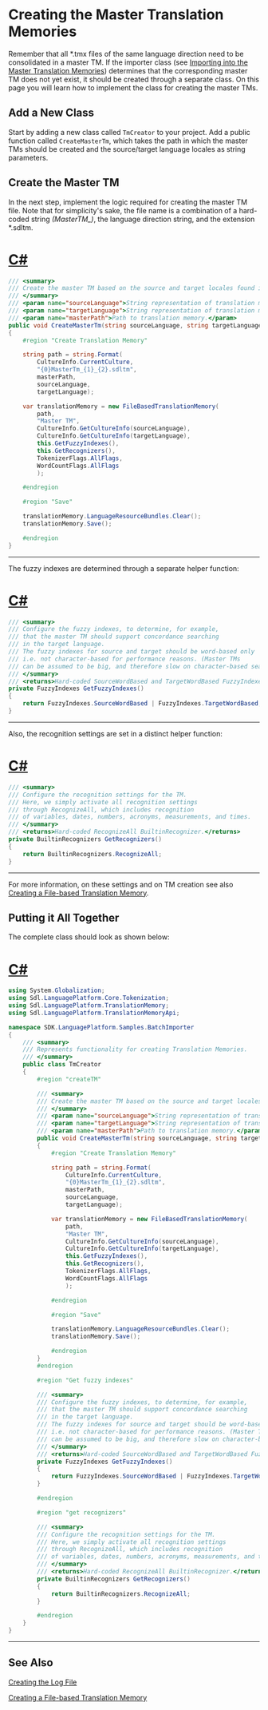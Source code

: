 Creating the Master Translation Memories
======
Remember that all *.tmx files of the same language direction need to be consolidated in a master TM. If the importer class (see [Importing into the Master Translation Memories](importing_into_the_master_translation_memories.md)) determines that the corresponding master TM does not yet exist, it should be created through a separate class. On this page you will learn how to implement the class for creating the master TMs.

Add a New Class
-----
Start by adding a new class called `TmCreator` to your project. Add a public function called `CreateMasterTm`, which takes the path in which the master TMs should be created and the source/target language locales as string parameters.

Create the Master TM
------
In the next step, implement the logic required for creating the master TM file. Note that for simplicity's sake, the file name is a combination of a hard-coded string *(MasterTM_)*, the language direction string, and the extension *.sdltm.

# [C#](#tab/tabid-1)
```cs
/// <summary>
/// Create the master TM based on the source and target locales found in the current TMX file.
/// </summary>
/// <param name="sourceLanguage">String representation of translation memory source language.</param>
/// <param name="targetLanguage">String representation of translation memory target language.</param>
/// <param name="masterPath">Path to translation memory.</param>
public void CreateMasterTm(string sourceLanguage, string targetLanguage, string masterPath)
{
    #region "Create Translation Memory"

    string path = string.Format(
        CultureInfo.CurrentCulture,
        "{0}MasterTm_{1}_{2}.sdltm",
        masterPath,
        sourceLanguage,
        targetLanguage);

    var translationMemory = new FileBasedTranslationMemory(
        path,
        "Master TM",
        CultureInfo.GetCultureInfo(sourceLanguage),
        CultureInfo.GetCultureInfo(targetLanguage),
        this.GetFuzzyIndexes(),
        this.GetRecognizers(),
        TokenizerFlags.AllFlags,
        WordCountFlags.AllFlags
        );

    #endregion

    #region "Save"

    translationMemory.LanguageResourceBundles.Clear();
    translationMemory.Save();

    #endregion
}
```
****


The fuzzy indexes are determined through a separate helper function:
# [C#](#tab/tabid-2)
```cs
/// <summary>
/// Configure the fuzzy indexes, to determine, for example,
/// that the master TM should support concordance searching 
/// in the target language.
/// The fuzzy indexes for source and target should be word-based only
/// i.e. not character-based for performance reasons. (Master TMs
/// can be assumed to be big, and therefore slow on character-based searches.)
/// </summary>
/// <returns>Hard-coded SourceWordBased and TargetWordBased FuzzyIndexes type</returns>
private FuzzyIndexes GetFuzzyIndexes()
{
    return FuzzyIndexes.SourceWordBased | FuzzyIndexes.TargetWordBased;
}
```
****


Also, the recognition settings are set in a distinct helper function:

# [C#](#tab/tabid-3)
```cs
/// <summary>
/// Configure the recognition settings for the TM.
/// Here, we simply activate all recognition settings 
/// through RecognizeAll, which includes recognition
/// of variables, dates, numbers, acronyms, measurements, and times.
/// </summary>
/// <returns>Hard-coded RecognizeAll BuiltinRecognizer.</returns>
private BuiltinRecognizers GetRecognizers()
{
    return BuiltinRecognizers.RecognizeAll;
}
```
***

For more information, on these settings and on TM creation see also [Creating a File-based Translation Memory](creating_a_file_based_translation_memory.md).

Putting it All Together
----
The complete class should look as shown below:
# [C#](#tab/tabid-4)
```cs
using System.Globalization;
using Sdl.LanguagePlatform.Core.Tokenization;
using Sdl.LanguagePlatform.TranslationMemory;
using Sdl.LanguagePlatform.TranslationMemoryApi;

namespace SDK.LanguagePlatform.Samples.BatchImporter
{
    /// <summary>
    /// Represents functionality for creating Translation Memories.
    /// </summary>
    public class TmCreator
    {
        #region "createTM"

        /// <summary>
        /// Create the master TM based on the source and target locales found in the current TMX file.
        /// </summary>
        /// <param name="sourceLanguage">String representation of translation memory source language.</param>
        /// <param name="targetLanguage">String representation of translation memory target language.</param>
        /// <param name="masterPath">Path to translation memory.</param>
        public void CreateMasterTm(string sourceLanguage, string targetLanguage, string masterPath)
        {
            #region "Create Translation Memory"

            string path = string.Format(
                CultureInfo.CurrentCulture,
                "{0}MasterTm_{1}_{2}.sdltm",
                masterPath,
                sourceLanguage,
                targetLanguage);

            var translationMemory = new FileBasedTranslationMemory(
                path,
                "Master TM",
                CultureInfo.GetCultureInfo(sourceLanguage),
                CultureInfo.GetCultureInfo(targetLanguage),
                this.GetFuzzyIndexes(),
                this.GetRecognizers(),
                TokenizerFlags.AllFlags,
                WordCountFlags.AllFlags
                );

            #endregion

            #region "Save"

            translationMemory.LanguageResourceBundles.Clear();
            translationMemory.Save();

            #endregion
        }
        #endregion

        #region "Get fuzzy indexes"

        /// <summary>
        /// Configure the fuzzy indexes, to determine, for example,
        /// that the master TM should support concordance searching 
        /// in the target language.
        /// The fuzzy indexes for source and target should be word-based only
        /// i.e. not character-based for performance reasons. (Master TMs
        /// can be assumed to be big, and therefore slow on character-based searches.)
        /// </summary>
        /// <returns>Hard-coded SourceWordBased and TargetWordBased FuzzyIndexes type</returns>
        private FuzzyIndexes GetFuzzyIndexes()
        {
            return FuzzyIndexes.SourceWordBased | FuzzyIndexes.TargetWordBased;
        }

        #endregion

        #region "get recognizers"

        /// <summary>
        /// Configure the recognition settings for the TM.
        /// Here, we simply activate all recognition settings 
        /// through RecognizeAll, which includes recognition
        /// of variables, dates, numbers, acronyms, measurements, and times.
        /// </summary>
        /// <returns>Hard-coded RecognizeAll BuiltinRecognizer.</returns>
        private BuiltinRecognizers GetRecognizers()
        {
            return BuiltinRecognizers.RecognizeAll;
        }

        #endregion
    }
}

```
****
See Also
-------------
[Creating the Log File](creating_a_log_file.md)

[Creating a File-based Translation Memory](creating_a_file_based_translation_memory.md)